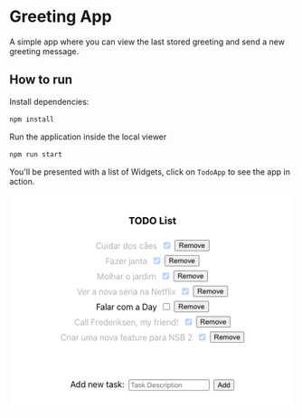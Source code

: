 # Greeting App

A simple app where you can view the last stored greeting and send a new greeting message.

## How to run

Install dependencies:

```sh
npm install
```

Run the application inside the local viewer

```sh
npm run start
```

You'll be presented with a list of Widgets, click on `TodoApp` to see the app in action.

<p align="center">
  <img src="demo.png" />
</p>
